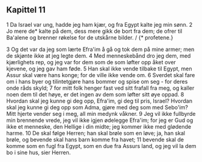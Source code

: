 ## Kapittel 11

1 Da Israel var ung, hadde jeg ham kjær, og fra Egypt kalte jeg min sønn.
2 Jo mere de* kalte på dem, dess mere gikk de bort fra dem; de ofrer til Ba'alene og brenner røkelse for de utskårne bilder. / {* profetene.}

3 Og det var da jeg som lærte Efra'im å gå og tok dem på mine armer; men de skjønte ikke at jeg legte dem.
4 Med menneskebånd dro jeg dem, med kjærlighets rep, og jeg var for dem som de som løfter opp åket over kjevene, og jeg gav ham føde.
5 Han skal ikke vende tilbake til Egypt, men Assur skal være hans konge; for de ville ikke vende om.
6 Sverdet skal fare om i hans byer og tilintetgjøre hans bommer og spise om seg - for deres onde råds skyld;
7 for mitt folk henger fast ved sitt frafall fra meg, og kaller noen dem til det høye, er det ingen av dem som løfter sitt øye oppad.
8 Hvordan skal jeg kunne gi deg opp, Efra'im, gi deg til pris, Israel? Hvordan skal jeg kunne gi deg opp som Adma, gjøre med deg som med Sebo'im? Mitt hjerte vender seg i meg, all min medynk våkner.
9 Jeg vil ikke fullbyrde min brennende vrede, jeg vil ikke igjen ødelegge Efra'im; for jeg er Gud og ikke et menneske, den Hellige i din midte; jeg kommer ikke med glødende harme.
10 De skal følge Herren; han skal brøle som en løve; ja, han skal brøle, og bevende skal hans barn komme fra havet;
11 bevende skal de komme som en fugl fra Egypt, som en due fra Assurs land, og jeg vil la dem bo i sine hus, sier Herren.

